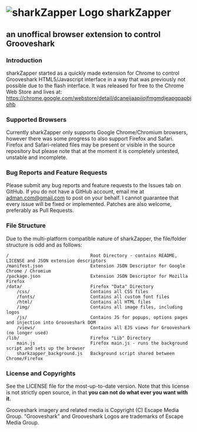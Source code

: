 ![sharkZapper Logo](https://raw.github.com/adammw/sharkzapper/master/data/img/icon_128.png)
sharkZapper 
===========

an unoffical browser extension to control Grooveshark
-----------------------------------------------------

### Introduction

sharkZapper started as a quickly made extension for Chrome to control Grooveshark HTML5/Javascript interface in a way that was previously not possible due to the flash interface. 
It was released for free to the Chrome Web Store and lives at: https://chrome.google.com/webstore/detail/dcaneijaapiiojfmgmdjeapgpapbjohb

### Supported Browsers

Currently sharkZapper only supports Google Chrome/Chromium browsers, however there was some progress to also support Firefox and Safari. Firefox and Safari-related files may be present or visible in the source repository but please note that at the moment it is completely untested, unstable and incomplete. 

### Bug Reports and Feature Requests

Please submit any bug reports and feature requests to the Issues tab on GitHub. If you do not have a GitHub account, email me at adman.com@gmail.com to post on your behalf. I cannot guarantee that every issue will be fixed or implemented. Patches are also welcome, preferably as Pull Requests.

### File Structure
Due to the multi-platform compatible nature of sharkZapper, the file/folder structure is odd and as follows:

    /                               Root Directory - contains README, LICENSE and JSON extension descriptors
    /manifest.json                  Extension JSON Descriptor for Google Chrome / Chromium
    /package.json                   Extension JSON Descriptor for Mozilla Firefox
    /data/                          Firefox "Data" Directory
        /css/                       Contains all CSS files
        /fonts/                     Contains all custom font files
        /html/                      Contains all HTML files
        /img/                       Contains all image files, including logos
        /js/                        Contains JS for popups, options pages and injection into Grooveshark DOM
        /views/                     Contains all EJS views for Grooveshark (no longer used)
    /lib/                           Firefox "Lib" Directory
        main.js                     Firefox main.js - runs the background script and sets up the browser
        sharkzapper_background.js   Background script shared between Chrome/Firefox     


### License and Copyrights

See the LICENSE file for the most-up-to-date version. Note that this license is not strictly open source, in that **you can not do what ever you want with it**.

Grooveshark imagery and related media is Copyright (C) Escape Media Group. 
"Grooveshark" and Grooveshark Logos are trademarks of Escape Media Group.

